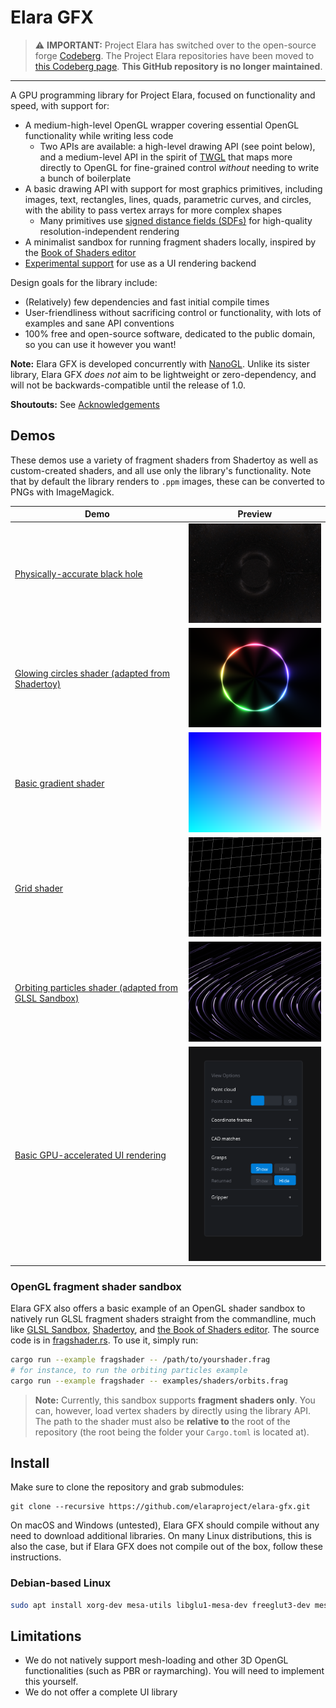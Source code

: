 # Elara GFX

> :warning: **IMPORTANT:** Project Elara has switched over to the open-source forge [Codeberg](https://codeberg.org/). The Project Elara repositories have been moved to [this Codeberg page](https://codeberg.org/elaraproject/). **This GitHub repository is no longer maintained**.

---

A GPU programming library for Project Elara, focused on functionality and speed, with support for:

- A medium-high-level OpenGL wrapper covering essential OpenGL functionality while writing less code
  - Two APIs are available: a high-level drawing API (see point below), and a medium-level API in the spirit of [TWGL](https://twgljs.org/) that maps more directly to OpenGL for fine-grained control _without_ needing to write a bunch of boilerplate
- A basic drawing API with support for most graphics primitives, including images, text, rectangles, lines, quads, parametric curves, and circles, with the ability to pass vertex arrays for more complex shapes
  - Many primitives use [signed distance fields (SDFs)](https://iquilezles.org/articles/distfunctions/) for high-quality resolution-independent rendering
- A minimalist sandbox for running fragment shaders locally, inspired by the [Book of Shaders editor](http://editor.thebookofshaders.com/)
- [Experimental support](examples/ui_rendering.rs) for use as a UI rendering backend

Design goals for the library include:

- (Relatively) few dependencies and fast initial compile times
- User-friendliness without sacrificing control or functionality, with lots of examples and sane API conventions
- 100% free and open-source software, dedicated to the public domain, so you can use it however you want!

**Note:** Elara GFX is developed concurrently with [NanoGL](https://github.com/Songtech-0912/nanogl). Unlike its sister library, Elara GFX _does not_ aim to be lightweight or zero-dependency, and will not be backwards-compatible until the release of 1.0.

**Shoutouts:** See [Acknowledgements](./ACKNOWLEDGEMENTS.md)

## Demos

These demos use a variety of fragment shaders from Shadertoy as well as custom-created shaders, and all use only the library's functionality. Note that by default the library renders to `.ppm` images, these can be converted to PNGs with ImageMagick.

| Demo | Preview |
|-----|------|
| [Physically-accurate black hole](examples/black_hole.rs) | <img src="samples/black_hole_render.png" alt="Render of a black hole" width=300px /> |
| [Glowing circles shader (adapted from Shadertoy)](examples/shaders/circle.frag) | <img src="samples/circle.png" alt="Glowing circle render" width=300px /> |
| [Basic gradient shader](examples/shaders/gradient.frag) | <img src="samples/gradient.png" alt="Gradient render" width=300px /> |
| [Grid shader](examples/shaders/grid.frag) | <img src="samples/grid.png" alt="OpenGL grid" width=300px /> |
| [Orbiting particles shader (adapted from GLSL Sandbox)](examples/shaders/orbits.frag) | <img src="samples/orbits.png" alt="Orbiting particles" width=300px /> |
| [Basic GPU-accelerated UI rendering](examples/ui_rendering.rs) | <img src="samples/ui-render.png" alt="UI rendering" width=300px /> |

### OpenGL fragment shader sandbox

Elara GFX also offers a basic example of an OpenGL shader sandbox to natively run GLSL fragment shaders straight from the commandline, much like [GLSL Sandbox](https://glslsandbox.com/), [Shadertoy](https://www.shadertoy.com/), and [the Book of Shaders editor](http://editor.thebookofshaders.com/). The source code is in [fragshader.rs](examples/fragshader.rs). To use it, simply run:

```bash
cargo run --example fragshader -- /path/to/yourshader.frag
# for instance, to run the orbiting particles example
cargo run --example fragshader -- examples/shaders/orbits.frag
```

> **Note:** Currently, this sandbox supports **fragment shaders only**. You can, however, load vertex shaders by directly using the library API. The path to the shader must also be **relative to** the root of the repository (the root being the folder your `Cargo.toml` is located at).

## Install

Make sure to clone the repository and grab submodules:

```
git clone --recursive https://github.com/elaraproject/elara-gfx.git
```

On macOS and Windows (untested), Elara GFX should compile without any need to download additional libraries. On many Linux distributions, this is also the case, but if Elara GFX does not compile out of the box, follow these instructions.

### Debian-based Linux

```sh
sudo apt install xorg-dev mesa-utils libglu1-mesa-dev freeglut3-dev mesa-common-dev
```

## Limitations

- We do not natively support mesh-loading and other 3D OpenGL functionalities (such as PBR or raymarching). You will need to implement this yourself.
- We do not offer a complete UI library
